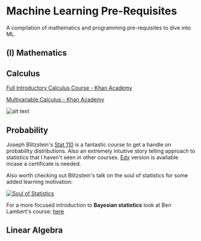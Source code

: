 # Machine Learning Pre-Requisites

A compilation of mathematics and programming pre-requisites to dive into ML.

## (I) Mathematics

## Calculus

[Full Introductory Calculus Course - Khan Academy](https://www.khanacademy.org/math/calculus-all-old)

[Multivariable Calculus - Khan Academy](https://www.khanacademy.org/math/multivariable-calculus)

![alt text](https://ocw.mit.edu/courses/mathematics/18-02sc-multivariable-calculus-fall-2010/18-02scf10.jpg)

## Probability

Joseph Blitzstein's [Stat 110](https://projects.iq.harvard.edu/stat110/home) is a fantastic course to get a handle on probability distributions. Also an extremely intuitive story telling approach to statistics that I haven't seen in other courses. [Edx](https://www.edx.org/course/introduction-to-probability-0) version is available incase a certificate is needed.

Also worth checking out Blitzstein's talk on the soul of statistics for some added learning motivation:

[![Soul of Statistics](https://img.youtube.com/vi/dzFf3r1yph8/0.jpg)](https://www.youtube.com/watch?v=dzFf3r1yph8)

For a more focused introduction to **Bayesian statistics** look at Ben Lambert's course: [here](https://www.youtube.com/playlist?list=PLwJRxp3blEvZ8AKMXOy0fc0cqT61GsKCG)

## Linear Algebra







